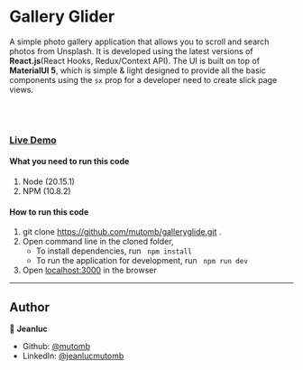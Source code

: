 # Gallery Glider

A simple photo gallery application that allows you to scroll and search photos from Unsplash. It is developed using the latest versions of **React.js**(React Hooks, Redux/Context API). The UI is built on top of **MaterialUI 5**, which is simple & light designed to provide all the basic components using the `sx` prop for a developer need to create slick page views.

<br/><br/>

### [Live Demo](http://URL_To_Demo "GalleryGlide") 

#### What you need to run this code
1. Node (20.15.1)
2. NPM (10.8.2)

####  How to run this code
1. git clone https://github.com/mutomb/galleryglide.git .
3. Open command line in the cloned folder,
   - To install dependencies, run ```  npm install  ```
   - To run the application for development, run ```  npm run dev  ```
4. Open [localhost:3000](http://localhost:8080/) in the browser
----

## Author

👤 **Jeanluc**

* Github: [@mutomb](https://github.com/mutomb)
* LinkedIn: [@jeanlucmutomb](https://www.linkedin.com/in/jeanlucmutomb/)
